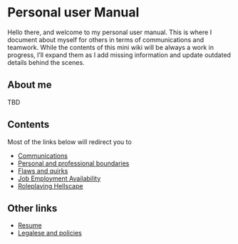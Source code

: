 # Personal user Manual

Hello there, and welcome to my personal user manual. This is where I document about myself for others in terms
of communications and teamwork. While the contents of this mini wiki will be always a work in progress, I’ll expand
them as I add missing information and update outdated details behind the scenes.

## About me

TBD

## Contents

Most of the links below will redirect you to 

* [Communications](./communications.md)
* [Personal and professional boundaries](./boundaries.md)
* [Flaws and quirks](./flaws-and-quirks.md)
* [Job Employment Availability](./job-employment-availability.md)
* [Roleplaying Hellscape](./roleplaying-hellscape.md)

## Other links

* [Resume](./resume.md)
* [Legalese and policies](https://coda.io/@ajhalili2006/readme/legalese-and-policies-5)
